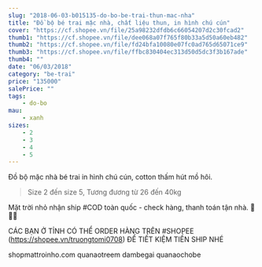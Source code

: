 ```yaml
---
slug: "2018-06-03-b015135-do-bo-be-trai-thun-mac-nha"
title: "Đồ bộ bé trai mặc nhà, chất liệu thun, in hình chú cún"
cover: "https://cf.shopee.vn/file/25a98232dfdb6c66054207d2c30fcad2"
thumb1: "https://cf.shopee.vn/file/dee068a07f765f80b33a5d50a60eb482"
thumb2: "https://cf.shopee.vn/file/fd24bfa10080e07fc0ad765d65071ce9"
thumb3: "https://cf.shopee.vn/file/ffbc830404ec313d50d5dc3f3b167ade"
thumb4: ""
date: "06/03/2018"
category: "be-trai"
price: "135000"
salePrice: ""
tags:
    - do-bo
mau:
    - xanh
sizes:
    - 2
    - 3
    - 4
    - 5
---
```


Đồ bộ mặc nhà bé trai in hình chú cún, cotton thấm hút mồ hôi.

> Size 2 đến size 5, Tương đương từ 26 đến 40kg

Mặt trời nhỏ nhận ship #COD toàn quốc - check hàng, thanh toán tận nhà.  🚚🚚🚚

CÁC BẠN Ở TỈNH CÓ THỂ ORDER HÀNG TRÊN #SHOPEE (https://shopee.vn/truongtomi0708) ĐỂ TIẾT KIỆM TIỀN SHIP NHÉ

<div class="hidden">
shopmattroinho.com quanaotreem dambegai quanaochobe
</div>
